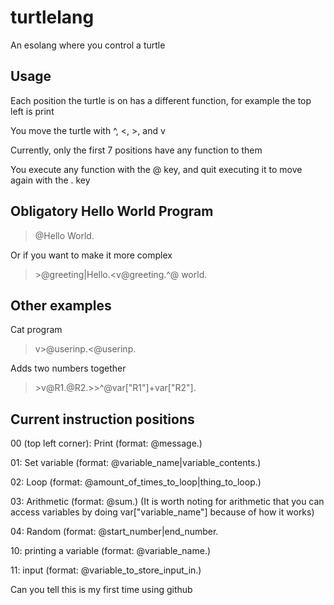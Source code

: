 # turtlelang
An esolang where you control a turtle
## Usage
Each position the turtle is on has a different function, for example the top left is print

You move the turtle with ^, <, >, and v

Currently, only the first 7 positions have any function to them

You execute any function with the @ key, and quit executing it to move again with the . key

## Obligatory Hello World Program
>@Hello World.

Or if you want to make it more complex

>\>@greeting|Hello.<v@greeting.^@ world.
## Other examples
Cat program
> v>@userinp.<@userinp.

Adds two numbers together
>\>v@R1.@R2.>>^@var["R1"]+var["R2"].

## Current instruction positions

00 (top left corner): Print (format: @message.)

01: Set variable (format: @variable_name|variable_contents.)

02: Loop (format: @amount_of_times_to_loop|thing_to_loop.)

03: Arithmetic (format: @sum.)
(It is worth noting for arithmetic that you can access variables by doing var["variable_name"] because of how it works)

04: Random (format: @start_number|end_number.

10: printing a variable (format: @variable_name.)

11: input (format: @variable_to_store_input_in.)

Can you tell this is my first time using github

